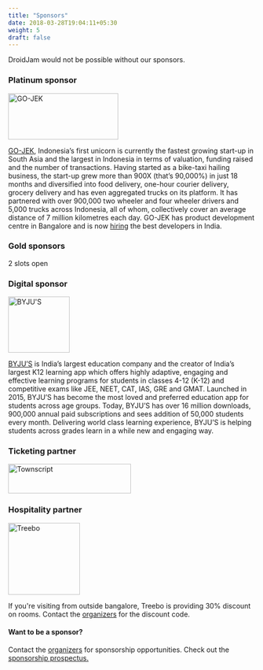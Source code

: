 ```yaml
---
title: "Sponsors"
date: 2018-03-28T19:04:11+05:30
weight: 5
draft: false
---
```


DroidJam would not be possible without our sponsors. 

### Platinum sponsor

<img alt="GO-JEK" src="/images/gojek.png" width="224" height="94" >

<a href="http://www.gojek.io/">GO-JEK</a>, Indonesia’s first unicorn is currently the fastest growing start-up in South Asia and the largest in Indonesia in terms of valuation, funding raised and the number of transactions. Having started as a bike-taxi hailing business, the start-up grew more than 900X (that’s 90,000%) in just 18 months and diversified into food delivery, one-hour courier delivery, grocery delivery and has even aggregated trucks on its platform. It has partnered with over 900,000 two wheeler and four wheeler drivers and 5,000 trucks across Indonesia, all of whom, collectively cover an average distance of 7 million kilometres each day. GO-JEK has product development centre in Bangalore and is now <a href="http://www.gojek.io/careers/">hiring</a> the best developers in India.

### Gold sponsors
2 slots open

### Digital sponsor
<img alt="BYJU'S" src="/images/byjus.png" width="125" height="114" >

<a href="https://byjus.com/">BYJU’S</a> is India’s largest education company and the creator of India’s largest K12 learning app which offers highly adaptive, engaging and effective learning programs for students in classes 4-12 (K-12) and competitive exams like JEE, NEET, CAT, IAS, GRE and GMAT. Launched in 2015, BYJU’S has become the most loved and preferred education app for students across age groups. Today, BYJU’S has over 16 million downloads, 900,000 annual paid subscriptions and sees addition of 50,000 students every month. Delivering world class learning experience, BYJU’S is helping students across grades learn in a while new and engaging way.

### Ticketing partner
<img alt="Townscript" src="/images/townscript.png" width="250" height="60">

### Hospitality partner
<img alt="Treebo" src="/images/treebo.png" width="146" height="146">

If you're visiting from outside bangalore, Treebo is providing 30% discount on rooms. Contact the <a href="/#organizers">organizers</a> for the discount code.

#### Want to be a sponsor?
Contact the <a href="/#organizers">organizers</a> for sponsorship opportunities. Check out the <a href="/docs/droidjam_sponsorship_prospectus.pdf">sponsorship prospectus.</a>
